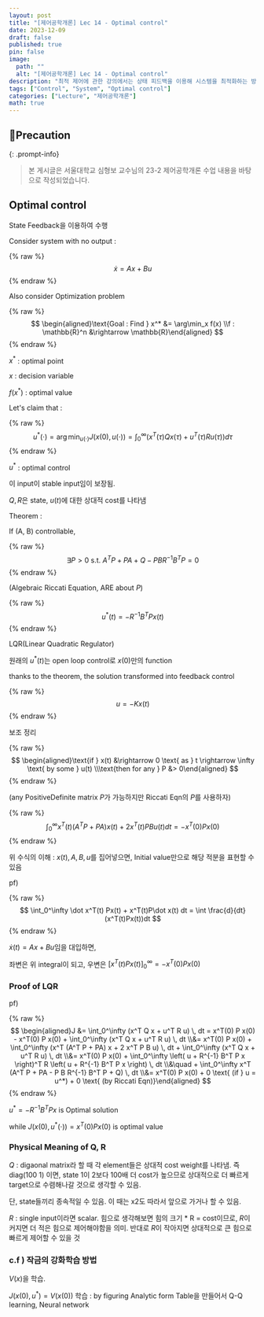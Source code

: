 ```yaml
---
layout: post
title: "[제어공학개론] Lec 14 - Optimal control"
date: 2023-12-09
draft: false
published: true
pin: false
image:
  path: ""
  alt: "[제어공학개론] Lec 14 - Optimal control"
description: "최적 제어에 관한 강의에서는 상태 피드백을 이용해 시스템을 최적화하는 방법을 다룹니다. 알제브라릭 리카티 방정식을 통해 최적 제어 입력을 도출하고, Q와 R의 물리적 의미를 설명합니다. Q는 상태의 상대적 비용 가중치를 나타내고, R은 제어 입력의 비용을 나타냅니다. 또한, 강화 학습 방법과 관련하여 V(x)를 학습하는 과정도 언급됩니다."
tags: ["Control", "System", "Optimal control"]
categories: ["Lecture", "제어공학개론"]
math: true
---
```



## 📢Precaution


{: .prompt-info}


> 본 게시글은 서울대학교 심형보 교수님의 23-2 제어공학개론 수업 내용을 바탕으로 작성되었습니다.


## Optimal control


State Feedback을 이용하여 수행


Consider system with no output :


{% raw %}
$$
\dot x = Ax+Bu
$$
{% endraw %}



Also consider Optimization problem


{% raw %}
$$
\begin{aligned}\text{Goal : Find } x^* &= \arg\min_x f(x) \\f : \mathbb{R}^n &\rightarrow \mathbb{R}\end{aligned}
$$
{% endraw %}



$x^*$ : optimal point


$x$ : decision variable


$f(x^*)$ : optimal value


Let's claim that : 


{% raw %}
$$
u^*(\cdot) = \arg\min_{u(\cdot)} J\big(x(0), u(\cdot)\big) = \int_0^\infty \bigg(x^T(\tau)Qx(\tau) + u^T(\tau)Ru(\tau)\bigg)d\tau
$$
{% endraw %}



$u^*$ : optimal control


이 input이 stable input임이 보장됨.


$Q, R$은 state, $u(t)$에 대한 상대적 cost를 나타냄


Theorem :


If (A, B) controllable,


{% raw %}
$$
\exists P >0 \text{ s.t. } A^TP+PA+Q-PBR^{-1}B^TP=0
$$
{% endraw %}



(Algebraic Riccati Equation, ARE about $P$)


{% raw %}
$$
u^*(t) = -R^{-1} B^TPx(t)
$$
{% endraw %}



LQR(Linear Quadratic Regulator)


원래의 $u^*(t)$는 open loop control로 $x(0)$만의 function


thanks to the theorem, the solution transformed into feedback control


{% raw %}
$$
u = -Kx(t)
$$
{% endraw %}



보조 정리


{% raw %}
$$
\begin{aligned}\text{if } x(t) &\rightarrow 0 \text{ as } t \rightarrow \infty \text{ by some } u(t) \\\text{then for any } P &> 0\end{aligned}
$$
{% endraw %}



(any PositiveDefinite matrix $P$가 가능하지만 Riccati Eqn의 $P$를 사용하자)


{% raw %}
$$
\int_0^\infty x^T(t)(A^TP+PA)x(t)+2x^T(t)PBu(t)dt = -x^T(0)Px(0)
$$
{% endraw %}



위 수식의 이해 : $x(t), A, B, u$를 집어넣으면, Initial value만으로 해당 적분을 표현할 수 있음


pf)


{% raw %}
$$
\int_0^\infty \dot x^T(t) Px(t) + x^T(t)P\dot x(t) dt = \int \frac{d}{dt} (x^T(t)Px(t))dt
$$
{% endraw %}



$\dot x(t) = Ax+Bu$임을 대입하면,


좌변은 위 integral이 되고, 우변은 $\bigg[x^T(t)Px(t)\bigg]_0^\infty= -x^T(0)Px(0)$


### Proof of LQR


pf)


{% raw %}
$$
\begin{aligned}J &= \int_0^\infty (x^T Q x + u^T R u) \, dt = x^T(0) P x(0) - x^T(0) P x(0) + \int_0^\infty (x^T Q x + u^T R u) \, dt \\&= x^T(0) P x(0) + \int_0^\infty (x^T (A^T P + PA) x + 2 x^T P B u) \, dt + \int_0^\infty (x^T Q x + u^T R u) \, dt \\&= x^T(0) P x(0) + \int_0^\infty \left( u + R^{-1} B^T P x \right)^T R \left( u + R^{-1} B^T P x \right) \, dt \\&\quad + \int_0^\infty x^T (A^T P + PA - P B R^{-1} B^T P + Q) \, dt \\&= x^T(0) P x(0) + 0 \text{ (if } u = u^*) + 0 \text{ (by Riccati Eqn)}\end{aligned}
$$
{% endraw %}



$u^*=-R^{-1}B^TPx$ is Optimal solution


while $J(x(0), u^*(\cdot))=x^T(0)Px(0)$ is optimal value


### Physical Meaning of Q, R


$Q$ : digaonal matrix라 할 때 각 element들은 상대적 cost weight를 나타냄. 즉 diag(100 1) 이면, state 1이 2보다 100배 더 cost가 높으므로 상대적으로 더 빠르게 target으로 수렴해나갈 것으로 생각할 수 있음.


단, state들끼리 종속적일 수 있음. 이 때는 x2도 따라서 앞으로 가거나 할 수 있음.


$R$ : single input이라면 scalar. 힘으로 생각해보면 힘의 크기 * R = cost이므로, $R$이 커지면 더 적은 힘으로 제어해야함을 의미. 반대로 $R$이 작아지면 상대적으로 큰 힘으로 빠르게 제어할 수 있을 것


### c.f ) 작금의 강화학습 방법


$V(x)$을 학습.


$J(x(0), u^*) = V(x(0))$ 학습 : by figuring Analytic form
Table을 만들어서 Q-Q learning, Neural network


<script>
  window.MathJax = {
    tex: {
      macros: {
        R: "\\mathbb{R}",
        N: "\\mathbb{N}",
        Z: "\\mathbb{Z}",
        Q: "\\mathbb{Q}",
        C: "\\mathbb{C}",
        proj: "\\operatorname{proj}",
        rank: "\\operatorname{rank}",
        im: "\\operatorname{im}",
        dom: "\\operatorname{dom}",
        codom: "\\operatorname{codom}",
        argmax: "\\operatorname*{arg\,max}",
        argmin: "\\operatorname*{arg\,min}",
        "\{": "\\lbrace",
        "\}": "\\rbrace",
        sub: "\\subset",
        sup: "\\supset",
        sube: "\\subseteq",
        supe: "\\supseteq"
      },
      tags: "ams",
      strict: false, 
      inlineMath: [["$", "$"], ["\\(", "\\)"]],
      displayMath: [["$$", "$$"], ["\\[", "\\]"]]
    },
    options: {
      skipHtmlTags: ["script", "noscript", "style", "textarea", "pre"]
    }
  };
</script>
<script async src="https://cdn.jsdelivr.net/npm/mathjax@3/es5/tex-mml-chtml.js"></script>
